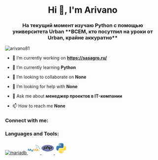 <h1 align="center">Hi 👋, I'm Arivano</h1>
<h3 align="center">На текущий момент изучаю Python с помощью университета Urban **ВСЕМ, кто посутпил на уроки от Urban, крайне аккуратно**</h3>

<p align="left"> <img src="https://komarev.com/ghpvc/?username=arivano81&label=Profile%20views&color=0e75b6&style=flat" alt="arivano81" /> </p>

- 🔭 I’m currently working on **https://sasagro.ru/**

- 🌱 I’m currently learning **Python**

- 👯 I’m looking to collaborate on **None**

- 🤝 I’m looking for help with **None**

- 💬 Ask me about **менеджер проектов в IT-компании**

- 📫 How to reach me **None**

<h3 align="left">Connect with me:</h3>
<p align="left">
</p>

<h3 align="left">Languages and Tools:</h3>
<p align="left"> <a href="https://mariadb.org/" target="_blank" rel="noreferrer"> <img src="https://www.vectorlogo.zone/logos/mariadb/mariadb-icon.svg" alt="mariadb" width="40" height="40"/> </a> <a href="https://www.mysql.com/" target="_blank" rel="noreferrer"> <img src="https://raw.githubusercontent.com/devicons/devicon/master/icons/mysql/mysql-original-wordmark.svg" alt="mysql" width="40" height="40"/> </a> <a href="https://www.php.net" target="_blank" rel="noreferrer"> <img src="https://raw.githubusercontent.com/devicons/devicon/master/icons/php/php-original.svg" alt="php" width="40" height="40"/> </a> <a href="https://www.python.org" target="_blank" rel="noreferrer"> <img src="https://raw.githubusercontent.com/devicons/devicon/master/icons/python/python-original.svg" alt="python" width="40" height="40"/> </a> </p>
